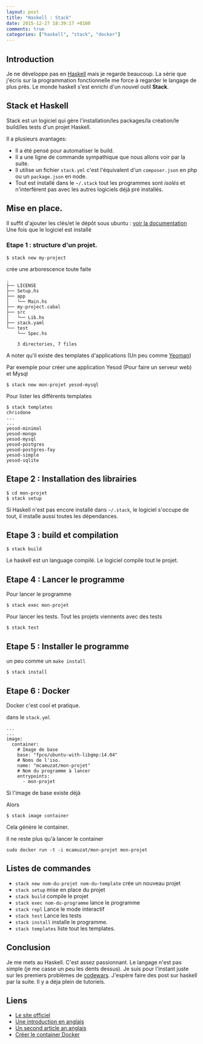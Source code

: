 ```yaml
---
layout: post
title: "Haskell : Stack"
date: 2015-12-27 18:39:17 +0100
comments: true
categories: ["haskell", "stack", "docker"]
---
```


## Introduction
Je ne développe pas en [Haskell](https://www.haskell.org/) mais je regarde beaucoup. La série que j'écris sur la programmation fonctionnelle me force à regarder le langage de plus près. Le monde haskell s'est enrichi d'un nouvel outil **Stack**.

## Stack et Haskell

Stack est un logiciel qui gère l'installation/les packages/la création/le build/les tests d'un projet Haskell.

Il a plusieurs avantages:

 * Il a été pensé pour automatiser le build. 
 * Il a une ligne de commande sympathique que nous allons voir par la suite.
 * Il utilise un fichier `stack.yml` c'est l'équivalent d'un `composer.json` en php ou un `package.json` en node.
 * Tout est installé dans le `~/.stack` tout les programmes sont *isolés* et n'interfèrent pas avec les autres logiciels déjà pré installés. 

<!--more-->

## Mise en place.

Il suffit d'ajouter les clés/et le dépôt sous ubuntu :  [voir la documentation](http://docs.haskellstack.org/en/stable/README.html#how-to-install)
Une fois que le logiciel est installé

### Etape 1 : structure d'un projet.

``` 
$ stack new my-project
```

crée une arborescence toute faite

```
.
├── LICENSE
├── Setup.hs
├── app
│   └── Main.hs
├── my-project.cabal
├── src
│   └── Lib.hs
├── stack.yaml
└── test
    └── Spec.hs

    3 directories, 7 files
```

A noter qu'il existe des templates d'applications (Un peu comme [Yeoman](http://yeoman.io/))

Par exemple pour créer une application Yesod (Pour faire un serveur web) et Mysql 

```
$ stack new mon-projet yesod-mysql
```

Pour lister les différents templates
```
$ stack templates
chrisdone
...
...
yesod-minimal
yesod-mongo
yesod-mysql
yesod-postgres
yesod-postgres-fay
yesod-simple
yesod-sqlite
```

## Etape 2 : Installation des librairies


```
$ cd mon-projet
$ stack setup
``` 

Si Haskell n'est pas encore installé dans `~/.stack`, le logiciel s'occupe de tout, il installe aussi toutes les dépendances.

## Etape 3 : build et compilation

```
$ stack build
```
Le haskell est un language compilé. Le logiciel compile tout le projet.

## Etape 4 : Lancer le programme

Pour lancer le programme

```
$ stack exec mon-projet
```

Pour lancer les tests. Tout les projets viennents avec des tests
```
$ stack test

```

## Etape 5 : Installer le programme
un peu comme un `make install` 

```
$ stack install
```

## Etape 6 : Docker 

Docker c'est cool et pratique.

dans le `stack.yml`
```
...
...
image:
  container:
    # Image de base
    base: "fpco/ubuntu-with-libgmp:14.04"
    # Noms de l'iso.
    name: "mcamuzat/mon-projet"
    # Nom du programme à lancer 
    entrypoints:
      - mon-projet

```

Si l'image de base existe déjà

Alors
 
```
$ stack image container
``` 

Cela génère le container.

Il ne reste plus qu'à lancer le container
```
sudo docker run -t -i mcamuzat/mon-projet mon-projet
```

## Listes de commandes

 * `stack new nom-du-projet nom-du-template` crée un nouveau projet
 * `stack setup` mise en place du projet
 * `stack build` compile le projet
 * `stack exec nom-du-programme` lance le programme
 * `stack repl` Lance le mode interactif
 * `stack test` Lance les tests
 * `stack install` installe le programme.
 * `stack templates` liste tout les templates.

## Conclusion

Je me mets au Haskell. C'est assez passionnant. Le langage n'est pas simple (je me casse un peu les dents dessus). Je suis pour l'instant juste sur les premiers problèmes de [codewars](http://www.codewars.com/). J'espère faire des post sur haskell par la suite. Il y a déja plein de tutoriels.


## Liens
 * [Le site officiel](http://docs.haskellstack.org/en/stable/README.html)
 * [Une introduction en anglais](http://conscientiousprogrammer.com/blog/2015/11/30/haskell-tidbits-24-days-of-hackage-2015-day-1-introduction-and-stack/)
 * [Un second article an anglais](http://www.stephendiehl.com/posts/haskell_2016.html)
 * [Créer le container Docker](https://www.fpcomplete.com/blog/2015/11/kubernetes)


